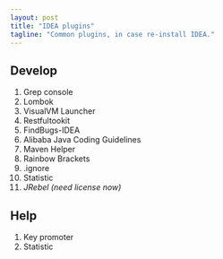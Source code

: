 ```yaml
---
layout: post
title: "IDEA plugins"
tagline: "Common plugins, in case re-install IDEA."
---
```


## Develop

1. Grep console
2. Lombok
3. VisualVM Launcher
4. Restfultookit
5. FindBugs-IDEA
6. Alibaba Java Coding Guidelines
7. Maven Helper
8. Rainbow Brackets
9. .ignore
10. Statistic
11. *JRebel (need license now)*

## Help

1. Key promoter
2. Statistic

